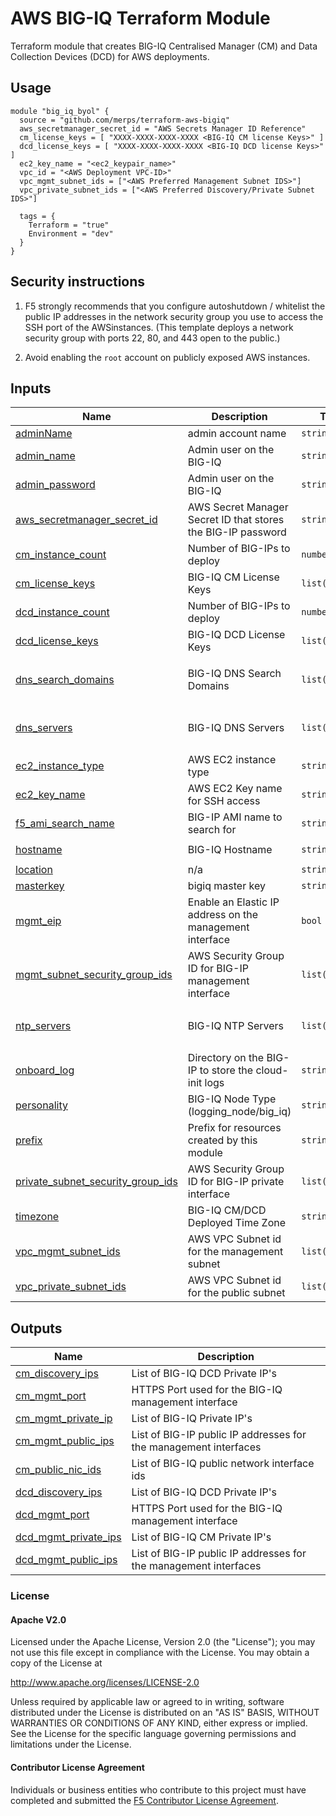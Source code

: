 # AWS BIG-IQ Terraform Module

Terraform module that creates BIG-IQ Centralised Manager (CM) and Data Collection Devices (DCD) for AWS deployments.

## Usage

```hcl
module "big_iq_byol" {
  source = "github.com/merps/terraform-aws-bigiq"
  aws_secretmanager_secret_id = "AWS Secrets Manager ID Reference"
  cm_license_keys = [ "XXXX-XXXX-XXXX-XXXX <BIG-IQ CM license Keys>" ]
  dcd_license_keys = [ "XXXX-XXXX-XXXX-XXXX <BIG-IQ DCD license Keys>" ]
  ec2_key_name = "<ec2_keypair_name>"
  vpc_id = "<AWS Deployment VPC-ID>"
  vpc_mgmt_subnet_ids = ["<AWS Preferred Management Subnet IDS>"]
  vpc_private_subnet_ids = ["<AWS Preferred Discovery/Private Subnet IDS>"]

  tags = {
    Terraform = "true"
    Environment = "dev"
  }
}
```


## Security instructions

1. F5 strongly recommends that you configure autoshutdown / whitelist the public IP addresses in the network security group you use to access the SSH port of the AWSinstances. (This template deploys a network security group with ports 22, 80, and 443 open to the public.)

2. Avoid enabling the `root` account on publicly exposed AWS instances.

<!-- BEGINNING OF PRE-COMMIT-TERRAFORM DOCS HOOK -->
## Inputs

| Name | Description | Type | Default | Required |
|------|-------------|------|---------|:--------:|
| <a name="input_adminName"></a> [adminName](#input\_adminName) | admin account name | `string` | `"admin"` | no |
| <a name="input_admin_name"></a> [admin\_name](#input\_admin\_name) | Admin user on the BIG-IQ | `string` | `"admin"` | no |
| <a name="input_admin_password"></a> [admin\_password](#input\_admin\_password) | Admin user on the BIG-IQ | `string` | n/a | yes |
| <a name="input_aws_secretmanager_secret_id"></a> [aws\_secretmanager\_secret\_id](#input\_aws\_secretmanager\_secret\_id) | AWS Secret Manager Secret ID that stores the BIG-IP password | `string` | n/a | yes |
| <a name="input_cm_instance_count"></a> [cm\_instance\_count](#input\_cm\_instance\_count) | Number of BIG-IPs to deploy | `number` | `1` | no |
| <a name="input_cm_license_keys"></a> [cm\_license\_keys](#input\_cm\_license\_keys) | BIG-IQ CM License Keys | `list(string)` | n/a | yes |
| <a name="input_dcd_instance_count"></a> [dcd\_instance\_count](#input\_dcd\_instance\_count) | Number of BIG-IPs to deploy | `number` | `1` | no |
| <a name="input_dcd_license_keys"></a> [dcd\_license\_keys](#input\_dcd\_license\_keys) | BIG-IQ DCD License Keys | `list(string)` | n/a | yes |
| <a name="input_dns_search_domains"></a> [dns\_search\_domains](#input\_dns\_search\_domains) | BIG-IQ DNS Search Domains | `list(string)` | <pre>[<br>  "test.local"<br>]</pre> | no |
| <a name="input_dns_servers"></a> [dns\_servers](#input\_dns\_servers) | BIG-IQ DNS Servers | `list(string)` | <pre>[<br>  "169.254.169.253"<br>]</pre> | no |
| <a name="input_ec2_instance_type"></a> [ec2\_instance\_type](#input\_ec2\_instance\_type) | AWS EC2 instance type | `string` | `"m4.xlarge"` | no |
| <a name="input_ec2_key_name"></a> [ec2\_key\_name](#input\_ec2\_key\_name) | AWS EC2 Key name for SSH access | `string` | n/a | yes |
| <a name="input_f5_ami_search_name"></a> [f5\_ami\_search\_name](#input\_f5\_ami\_search\_name) | BIG-IP AMI name to search for | `string` | `"F5 Hourly BIG-IQ-8*"` | no |
| <a name="input_hostname"></a> [hostname](#input\_hostname) | BIG-IQ Hostname | `string` | `"buggered-thing-already"` | no |
| <a name="input_location"></a> [location](#input\_location) | n/a | `string` | `"apsoutheast2"` | no |
| <a name="input_masterkey"></a> [masterkey](#input\_masterkey) | bigiq master key | `string` | `"ThisIsIt%1234"` | no |
| <a name="input_mgmt_eip"></a> [mgmt\_eip](#input\_mgmt\_eip) | Enable an Elastic IP address on the management interface | `bool` | `true` | no |
| <a name="input_mgmt_subnet_security_group_ids"></a> [mgmt\_subnet\_security\_group\_ids](#input\_mgmt\_subnet\_security\_group\_ids) | AWS Security Group ID for BIG-IP management interface | `list(any)` | n/a | yes |
| <a name="input_ntp_servers"></a> [ntp\_servers](#input\_ntp\_servers) | BIG-IQ NTP Servers | `list(string)` | <pre>[<br>  "169.254.169.123"<br>]</pre> | no |
| <a name="input_onboard_log"></a> [onboard\_log](#input\_onboard\_log) | Directory on the BIG-IP to store the cloud-init logs | `string` | `"/var/log/startup-script.log"` | no |
| <a name="input_personality"></a> [personality](#input\_personality) | BIG-IQ Node Type (logging\_node/big\_iq) | `string` | `""` | no |
| <a name="input_prefix"></a> [prefix](#input\_prefix) | Prefix for resources created by this module | `string` | `"terraform-aws-bigiq-demo"` | no |
| <a name="input_private_subnet_security_group_ids"></a> [private\_subnet\_security\_group\_ids](#input\_private\_subnet\_security\_group\_ids) | AWS Security Group ID for BIG-IP private interface | `list(any)` | n/a | yes |
| <a name="input_timezone"></a> [timezone](#input\_timezone) | BIG-IQ CM/DCD Deployed Time Zone | `string` | `"Australia/Sydney"` | no |
| <a name="input_vpc_mgmt_subnet_ids"></a> [vpc\_mgmt\_subnet\_ids](#input\_vpc\_mgmt\_subnet\_ids) | AWS VPC Subnet id for the management subnet | `list(any)` | n/a | yes |
| <a name="input_vpc_private_subnet_ids"></a> [vpc\_private\_subnet\_ids](#input\_vpc\_private\_subnet\_ids) | AWS VPC Subnet id for the public subnet | `list(any)` | n/a | yes |

## Outputs

| Name | Description |
|------|-------------|
| <a name="output_cm_discovery_ips"></a> [cm\_discovery\_ips](#output\_cm\_discovery\_ips) | List of BIG-IQ DCD Private IP's |
| <a name="output_cm_mgmt_port"></a> [cm\_mgmt\_port](#output\_cm\_mgmt\_port) | HTTPS Port used for the BIG-IQ management interface |
| <a name="output_cm_mgmt_private_ip"></a> [cm\_mgmt\_private\_ip](#output\_cm\_mgmt\_private\_ip) | List of BIG-IQ Private IP's |
| <a name="output_cm_mgmt_public_ips"></a> [cm\_mgmt\_public\_ips](#output\_cm\_mgmt\_public\_ips) | List of BIG-IP public IP addresses for the management interfaces |
| <a name="output_cm_public_nic_ids"></a> [cm\_public\_nic\_ids](#output\_cm\_public\_nic\_ids) | List of BIG-IQ public network interface ids |
| <a name="output_dcd_discovery_ips"></a> [dcd\_discovery\_ips](#output\_dcd\_discovery\_ips) | List of BIG-IQ DCD Private IP's |
| <a name="output_dcd_mgmt_port"></a> [dcd\_mgmt\_port](#output\_dcd\_mgmt\_port) | HTTPS Port used for the BIG-IQ management interface |
| <a name="output_dcd_mgmt_private_ips"></a> [dcd\_mgmt\_private\_ips](#output\_dcd\_mgmt\_private\_ips) | List of BIG-IQ CM Private IP's |
| <a name="output_dcd_mgmt_public_ips"></a> [dcd\_mgmt\_public\_ips](#output\_dcd\_mgmt\_public\_ips) | List of BIG-IP public IP addresses for the management interfaces |
<!-- END OF PRE-COMMIT-TERRAFORM DOCS HOOK -->

### License

#### Apache V2.0

Licensed under the Apache License, Version 2.0 (the "License"); you may not use
this file except in compliance with the License. You may obtain a copy of the
License at

http://www.apache.org/licenses/LICENSE-2.0

Unless required by applicable law or agreed to in writing, software
distributed under the License is distributed on an "AS IS" BASIS,
WITHOUT WARRANTIES OR CONDITIONS OF ANY KIND, either express or implied.
See the License for the specific language governing permissions and limitations
under the License.

#### Contributor License Agreement

Individuals or business entities who contribute to this project must have
completed and submitted the [F5 Contributor License Agreement](http://f5-openstack-docs.readthedocs.io/en/latest/cla_landing.html).
